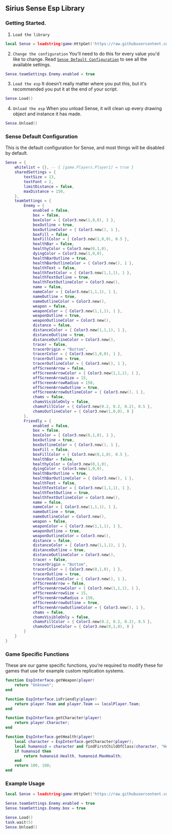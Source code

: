 ## Sirius Sense Esp Library

### Getting Started.
1. `Load the library`
```lua
local Sense = loadstring(game:HttpGet('https://raw.githubusercontent.com/shlexware/Sirius/request/library/sense/source.lua'))()
```
2. `Change the configuration` You'll need to do this for every value you'd like to change. Read [`Sense Default Configuration`](https://github.com/shlexware/Sirius/blob/request/library/sense/Documentation.md#sense-default-configuration) to see all the available settings.
```lua
Sense.teamSettings.Enemy.enabled = true
```
3. `Load the esp` It doesn't really matter where you put this, but it's recommended you put it at the end of your script.
```lua
Sense.Load()
```
4. `Unload the esp` When you unload Sense, it will clean up every drawing object and instance it has made.
```lua
Sense.Unload()
```


### Sense Default Configuration
This is the default configuration for Sense, and most things will be disabled by default.
```lua
Sense = {
    whitelist = {}, -- { [game.Players.Player1] = true }
    sharedSettings = {
        textSize = 13,
        textFont = 2,
        limitDistance = false,
        maxDistance = 150,
    },
    teamSettings = {
        Enemy = {
            enabled = false,
            box = false,
            boxColor = { Color3.new(1,0,0), 1 },
            boxOutline = true,
            boxOutlineColor = { Color3.new(), 1 },
            boxFill = false,
            boxFillColor = { Color3.new(1,0,0), 0.5 },
            healthBar = false,
            healthyColor = Color3.new(0,1,0),
            dyingColor = Color3.new(1,0,0),
            healthBarOutline = true,
            healthBarOutlineColor = { Color3.new(), 1 },
            healthText = false,
            healthTextColor = { Color3.new(1,1,1), 1 },
            healthTextOutline = true,
            healthTextOutlineColor = Color3.new(),
            name = false,
            nameColor = { Color3.new(1,1,1), 1 },
            nameOutline = true,
            nameOutlineColor = Color3.new(),
            weapon = false,
            weaponColor = { Color3.new(1,1,1), 1 },
            weaponOutline = true,
            weaponOutlineColor = Color3.new(),
            distance = false,
            distanceColor = { Color3.new(1,1,1), 1 },
            distanceOutline = true,
            distanceOutlineColor = Color3.new(),
            tracer = false,
            tracerOrigin = "Bottom",
            tracerColor = { Color3.new(1,0,0), 1 },
            tracerOutline = true,
            tracerOutlineColor = { Color3.new(), 1 },
            offScreenArrow = false,
            offScreenArrowColor = { Color3.new(1,1,1), 1 },
            offScreenArrowSize = 15,
            offScreenArrowRadius = 150,
            offScreenArrowOutline = true,
            offScreenArrowOutlineColor = { Color3.new(), 1 },
            chams = false,
            chamsVisibleOnly = false,
            chamsFillColor = { Color3.new(0.2, 0.2, 0.2), 0.5 },
            chamsOutlineColor = { Color3.new(1,0,0), 0 }
        },
        Friendly = {
            enabled = false,
            box = false,
            boxColor = { Color3.new(0,1,0), 1 },
            boxOutline = true,
            boxOutlineColor = { Color3.new(), 1 },
            boxFill = false,
            boxFillColor = { Color3.new(0,1,0), 0.5 },
            healthBar = false,
            healthyColor = Color3.new(0,1,0),
            dyingColor = Color3.new(1,0,0),
            healthBarOutline = true,
            healthBarOutlineColor = { Color3.new(), 1 },
            healthText = false,
            healthTextColor = { Color3.new(1,1,1), 1 },
            healthTextOutline = true,
            healthTextOutlineColor = Color3.new(),
            name = false,
            nameColor = { Color3.new(1,1,1), 1 },
            nameOutline = true,
            nameOutlineColor = Color3.new(),
            weapon = false,
            weaponColor = { Color3.new(1,1,1), 1 },
            weaponOutline = true,
            weaponOutlineColor = Color3.new(),
            distance = false,
            distanceColor = { Color3.new(1,1,1), 1 },
            distanceOutline = true,
            distanceOutlineColor = Color3.new(),
            tracer = false,
            tracerOrigin = "Bottom",
            tracerColor = { Color3.new(0,1,0), 1 },
            tracerOutline = true,
            tracerOutlineColor = { Color3.new(), 1 },
            offScreenArrow = false,
            offScreenArrowColor = { Color3.new(1,1,1), 1 },
            offScreenArrowSize = 15,
            offScreenArrowRadius = 150,
            offScreenArrowOutline = true,
            offScreenArrowOutlineColor = { Color3.new(), 1 },
            chams = false,
            chamsVisibleOnly = false,
            chamsFillColor = { Color3.new(0.2, 0.2, 0.2), 0.5 },
            chamsOutlineColor = { Color3.new(0,1,0), 0 }
        }
    }
}
```


### Game Specific Functions
These are our game specific functions, you're required to modify these for games that use for example custom replication systems.
```lua
function EspInterface.getWeapon(player)
    return "Unknown";
end

function EspInterface.isFriendly(player)
    return player.Team and player.Team == localPlayer.Team;
end

function EspInterface.getCharacter(player)
    return player.Character;
end

function EspInterface.getHealth(player)
    local character = EspInterface.getCharacter(player);
    local humanoid = character and findFirstChildOfClass(character, "Humanoid");
    if humanoid then
        return humanoid.Health, humanoid.MaxHealth;
    end
    return 100, 100;
end
```


### Example Usage
```lua
local Sense = loadstring(game:HttpGet('https://raw.githubusercontent.com/shlexware/Sirius/request/library/sense/source.lua'))()

Sense.teamSettings.Enemy.enabled = true
Sense.teamSettings.Enemy.box = true

Sense.Load()
task.wait(5)
Sense.Unload()
```

